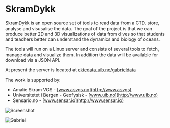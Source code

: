 # SkramDykk 

SkramDykk is an open source set of tools to read data from a CTD, store, analyse and visusalise the data.
The goal of the project is that we can produce better 2D and 3D visualizations of 
data from dives so that students and teachers better can understand the dynamics and biology of oceans. 

The tools will run on a Linux server and consists of several tools to 
fetch, manage data and visualize them. In addition the data will be available for download via a JSON API. 

At present the server is located at [ektedata.uib.no/gabrieldata](https://ektedata.uib.no/gabrieldata/)

The work is supported by:

* Amalie Skram VGS - [www.asvgs.no](http://www.asvgs)
* Universitetet i Bergen - Geofysisk - [www.uib.no](http://www.uib.no)
* Sensario.no - [www.sensar.io](http://www.sensar.io)

![Screenshot](https://github.com/njberland/SkramDykk/blob/master/screenshots/Screenshot%20temperature.png "Screenshot")

![Gabriel](https://github.com/njberland/SkramDykk/blob/master/screenshots/gabriel.JPG "Gabriel")



